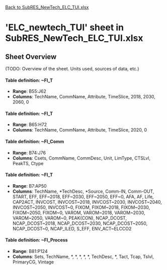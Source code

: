[Back to SubRES_NewTech_ELC_TUI.xlsx](README.md)

# 'ELC_newtech_TUI' sheet in SubRES_NewTech_ELC_TUI.xlsx

## Sheet Overview

(TODO: Overview of the sheet. Units used, sources of data, etc.)

#### Table definition: ~FI_T
- **Range**: B55:J62
- **Columns**: TechName, CommName, Attribute, TimeSlice, 2018, 2030, 2060, 0

#### Table definition: ~FI_T
- **Range**: B65:H72
- **Columns**: TechName, CommName, Attribute, TimeSlice, 2020, 0

#### Table definition: ~FI_Comm
- **Range**: B74:J76
- **Columns**: Csets, CommName, CommDesc, Unit, LimType, CTSLvl, PeakTS, Ctype

#### Table definition: ~FI_T
- **Range**: B7:AP50
- **Columns**: TechName, *TechDesc, *Source, Comm-IN, Comm-OUT, START, EFF, EFF~2018, EFF~2030, EFF~2050, EFF~0, AFA, AF, Life, CAP2ACT, INVCOST, INVCOST~2018, INVCOST~2030, INVCOST~2040, INVCOST~2050, INVCOST~0, FIXOM, FIXOM~2018, FIXOM~2030, FIXOM~2050, FIXOM~0, VAROM, VAROM~2018, VAROM~2030, VAROM~2050, VAROM~0, PEAK(CON), NCAP_DCOST, NCAP_DCOST~2018, NCAP_DCOST~2030, NCAP_DCOST~2050, NCAP_DCOST~0, NCAP_ILED, S_EFF, ENV_ACT~ELCCO2

#### Table definition: ~FI_Process
- **Range**: B81:P124
- **Columns**: Sets, TechName, *, *, *, *, *, TechDesc, *, Tact, Tcap, Tslvl, PrimaryCG, Vintage

